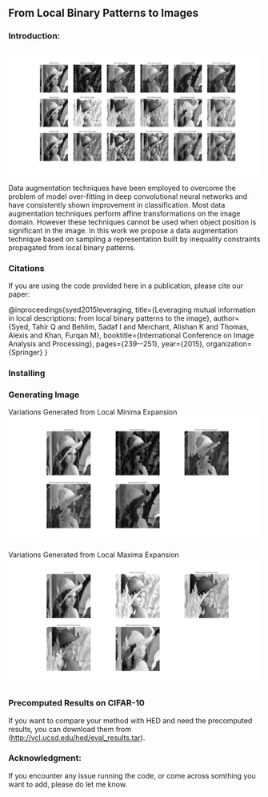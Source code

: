 ## From Local Binary Patterns to Images

### Introduction:

![All Variations](https://raw.githubusercontent.com/arkalista/LBP_ConstraintPropogation/master/assets/AllVariations.png)

Data augmentation techniques have been employed to overcome the problem of model over-fitting in deep convolutional neural networks and have consistently shown improvement in classification. Most data augmentation techniques perform affine transformations on the image domain. However these techniques cannot be used when object position is significant in the image. In this work we propose a data augmentation technique based on sampling a representation built by inequality constraints propagated from local binary patterns. 

### Citations

If you are using the code provided here in a publication, please cite our paper:

  @inproceedings{syed2015leveraging,
    title={Leveraging mutual information in local descriptions: from local binary patterns to the image},
    author={Syed, Tahir Q and Behlim, Sadaf I and Merchant, Alishan K and Thomas, Alexis and Khan, Furqan M},
    booktitle={International Conference on Image Analysis and Processing},
    pages={239--251},
    year={2015},
    organization={Springer}
  }
  
### Installing 


### Generating Image 

Variations Generated from Local Minima Expansion
![Local Minima Expansion](https://raw.githubusercontent.com/arkalista/LBP_ConstraintPropogation/master/assets/lenna_MinimaVariations.png)

Variations Generated from Local Maxima Expansion
![Local Maxima Expansion](https://raw.githubusercontent.com/arkalista/LBP_ConstraintPropogation/master/assets/lenna_MaximaVariations.png)


### Precomputed Results on CIFAR-10
If you want to compare your method with HED and need the precomputed results, you can download them from (http://vcl.ucsd.edu/hed/eval_results.tar).


### Acknowledgment: 


If you encounter any issue running the code, or come across somthing you want to add, please do let me know. 
